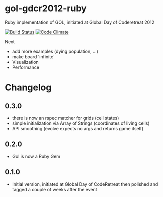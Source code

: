 gol-gdcr2012-ruby
=================

Ruby implementation of GOL, initiated at Global Day of Coderetreat 2012

[![Build Status](https://travis-ci.org/mkrogemann/gol-gdcr2012-ruby.png)](https://travis-ci.org/mkrogemann/gol-gdcr2012-ruby)
[![Code Climate](https://codeclimate.com/badge.png)](https://codeclimate.com/github/mkrogemann/gol-gdcr2012-ruby)

Next

- add more examples (dying population, ...)
- make board 'infinite'
- Visualization
- Performance

# Changelog

## 0.3.0
- there is now an rspec matcher for grids (cell states)
- simple initialization via Array of Strings (coordinates of living cells)
- API smoothing (evolve expects no args and returns game itself)

## 0.2.0
- Gol is now a Ruby Gem

## 0.1.0
- Initial version, initiated at Global Day of CodeRetreat then polished and tagged a couple of weeks after the event
